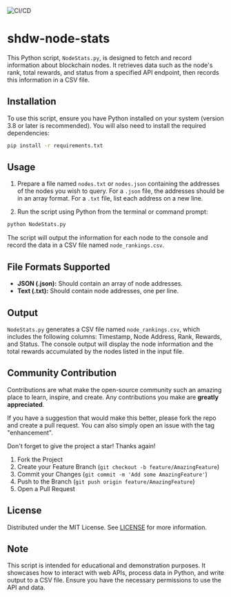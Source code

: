 ![CI/CD](https://github.com/AnyNodes/shdw-node-stats/actions/workflows/cicd.yml/badge.svg)

# shdw-node-stats

This Python script, `NodeStats.py`, is designed to fetch and record information about blockchain nodes. It retrieves data such as the node's rank, total rewards, and status from a specified API endpoint, then records this information in a CSV file.

## Installation

To use this script, ensure you have Python installed on your system (version 3.8 or later is recommended). You will also need to install the required dependencies:

```bash
pip install -r requirements.txt
```

## Usage

1. Prepare a file named `nodes.txt` or `nodes.json` containing the addresses of the nodes you wish to query. For a `.json` file, the addresses should be in an array format. For a `.txt` file, list each address on a new line.

2. Run the script using Python from the terminal or command prompt:

```bash
python NodeStats.py
```

The script will output the information for each node to the console and record the data in a CSV file named `node_rankings.csv`.

## File Formats Supported

- **JSON (.json):** Should contain an array of node addresses.
- **Text (.txt):** Should contain node addresses, one per line.

## Output

`NodeStats.py` generates a CSV file named `node_rankings.csv`, which includes the following columns: Timestamp, Node Address, Rank, Rewards, and Status. The console output will display the node information and the total rewards accumulated by the nodes listed in the input file.

## Community Contribution

Contributions are what make the open-source community such an amazing place to learn, inspire, and create. Any contributions you make are **greatly appreciated**.

If you have a suggestion that would make this better, please fork the repo and create a pull request. You can also simply open an issue with the tag "enhancement".

Don't forget to give the project a star! Thanks again!

1. Fork the Project
2. Create your Feature Branch (`git checkout -b feature/AmazingFeature`)
3. Commit your Changes (`git commit -m 'Add some AmazingFeature'`)
4. Push to the Branch (`git push origin feature/AmazingFeature`)
5. Open a Pull Request

## License

Distributed under the MIT License. See [LICENSE](./LICENSE) for more information.

## Note

This script is intended for educational and demonstration purposes. It showcases how to interact with web APIs, process data in Python, and write output to a CSV file. Ensure you have the necessary permissions to use the API and data.
